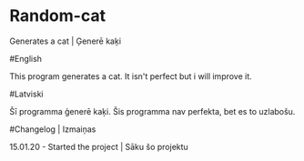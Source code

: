 # Random-cat
Generates a cat   \|    Ģenerē kaķi  

#English

  This program generates a cat.
  It isn't perfect but i will improve it.


#Latviski

  Šī programma ģenerē kaķi.
  Šis programma nav perfekta, bet es to uzlabošu.


#Changelog \| Izmaiņas

  15.01.20 - Started the project  \|  Sāku šo projektu
